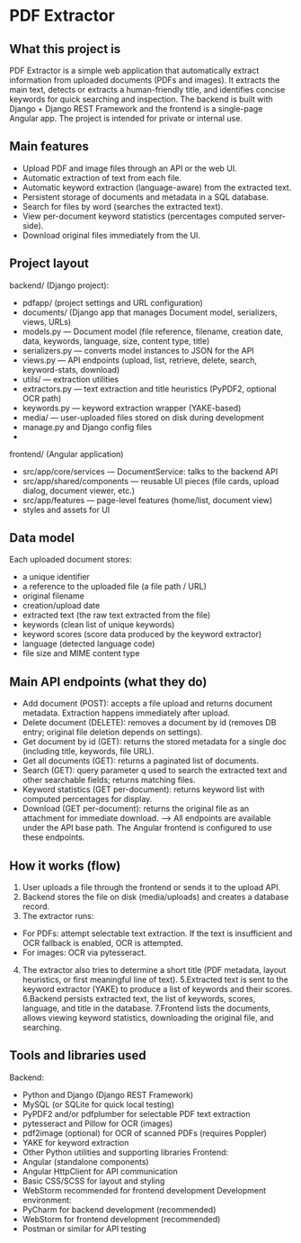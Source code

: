 # PDF Extractor
## What this project is
PDF Extractor is a simple web application that automatically extract information from uploaded documents (PDFs and images). It extracts the main text, detects or extracts a human-friendly title, and identifies concise keywords for quick searching and inspection. The backend is built with Django + Django REST Framework and the frontend is a single-page Angular app. The project is intended for private or internal use.
## Main features
- Upload PDF and image files through an API or the web UI.
- Automatic extraction of text from each file.
- Automatic keyword extraction (language-aware) from the extracted text.
- Persistent storage of documents and metadata in a SQL database.
- Search for files by word (searches the extracted text).
- View per-document keyword statistics (percentages computed server-side).
- Download original files immediately from the UI.
## Project layout
backend/ (Django project):
- pdfapp/ (project settings and URL configuration)
- documents/ (Django app that manages Document model, serializers, views, URLs)
- models.py — Document model (file reference, filename, creation date, data, keywords, language, size, content type, title)
- serializers.py — converts model instances to JSON for the API
- views.py — API endpoints (upload, list, retrieve, delete, search, keyword-stats, download)
- utils/ — extraction utilities
- extractors.py — text extraction and title heuristics (PyPDF2, optional OCR path)
- keywords.py — keyword extraction wrapper (YAKE-based)
- media/ — user-uploaded files stored on disk during development
- manage.py and Django config files
-
frontend/ (Angular application)
- src/app/core/services — DocumentService: talks to the backend API
- src/app/shared/components — reusable UI pieces (file cards, upload dialog, document viewer, etc.)
- src/app/features — page-level features (home/list, document view)
- styles and assets for UI
## Data model
Each uploaded document stores:
- a unique identifier
- a reference to the uploaded file (a file path / URL)
- original filename
- creation/upload date
- extracted text (the raw text extracted from the file)
- keywords (clean list of unique keywords)
- keyword scores (score data produced by the keyword extractor)
- language (detected language code)
- file size and MIME content type
## Main API endpoints (what they do)
- Add document (POST): accepts a file upload and returns document metadata. Extraction happens immediately after upload.
- Delete document (DELETE): removes a document by id (removes DB entry; original file deletion depends on settings).
- Get document by id (GET): returns the stored metadata for a single doc (including title, keywords, file URL).
- Get all documents (GET): returns a paginated list of documents.
- Search (GET): query parameter q used to search the extracted text and other searchable fields; returns matching files.
- Keyword statistics (GET per-document): returns keyword list with computed percentages for display.
- Download (GET per-document): returns the original file as an attachment for immediate download.
--> All endpoints are available under the API base path. The Angular frontend is configured to use these endpoints.
## How it works (flow)
1. User uploads a file through the frontend or sends it to the upload API.
2. Backend stores the file on disk (media/uploads) and creates a database record.
3. The extractor runs:
- For PDFs: attempt selectable text extraction. If the text is insufficient and OCR fallback is enabled, OCR is attempted.
- For images: OCR via pytesseract.
4. The extractor also tries to determine a short title (PDF metadata, layout heuristics, or first meaningful line of text).
5.Extracted text is sent to the keyword extractor (YAKE) to produce a list of keywords and their scores.
6.Backend persists extracted text, the list of keywords, scores, language, and title in the database.
7.Frontend lists the documents, allows viewing keyword statistics, downloading the original file, and searching.
## Tools and libraries used
Backend:
- Python and Django (Django REST Framework)
- MySQL (or SQLite for quick local testing)
- PyPDF2 and/or pdfplumber for selectable PDF text extraction
- pytesseract and Pillow for OCR (images)
- pdf2image (optional) for OCR of scanned PDFs (requires Poppler)
- YAKE for keyword extraction
- Other Python utilities and supporting libraries
Frontend:
- Angular (standalone components)
- Angular HttpClient for API communication
- Basic CSS/SCSS for layout and styling
- WebStorm recommended for frontend development
Development environment:
- PyCharm for backend development (recommended)
- WebStorm for frontend development (recommended)
- Postman or similar for API testing
